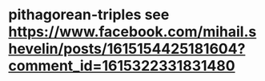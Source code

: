 # pithagorean-triples see https://www.facebook.com/mihail.shevelin/posts/1615154425181604?comment_id=1615322331831480
